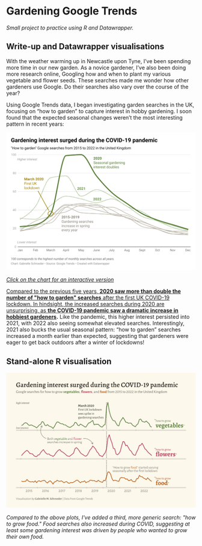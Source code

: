 # Gardening Google Trends
*Small project to practice using R and Datawrapper.*

## Write-up and Datawrapper visualisations

With the weather warming up in Newcastle upon Tyne, I’ve been spending more time in our new garden. As a novice gardener, I’ve also been doing more research online, Googling how and when to plant my various vegetable and flower seeds. These searches made me wonder how other gardeners use Google. Do their searches also vary over the course of the year?

Using Google Trends data, I began investigating garden searches in the UK, focusing on “how to garden” to capture interest in hobby gardening. I soon found that the expected seasonal changes weren’t the most interesting pattern in recent years: 

<a href = "https://www.datawrapper.de/_/V90Wd/"><img src="plots/how_to_garden_dw_vis.png" width="700" alt="A line graph showing how interest in gardening, as captured by Google searches for how to garden, changed each month in the UK. Each year, gardening interest is higher in spring and summer than in autumn and winter. In 2020, after the March 2020 COVID lockdown, the seasonal interest is about double that of the previous years.">

*Click on the chart for an interactive version*

Compared to the previous five years, **2020 saw more than double the number of "how to garden" searches** after the first UK COVID-19 lockdown. In hindsight, the increased searches during 2020 are unsurprising, as **[the COVID-19 pandemic saw a dramatic increase in hobbiest gardeners](https://www.mind.org.uk/news-campaigns/news/over-7-million-have-taken-up-gardening-since-the-pandemic-new-research-shows-spending-more-time-in-nature-has-boosted-nation-s-wellbeing/).** Like the pandemic, this higher interest persisted into 2021, with 2022 also seeing somewhat elevated searches. Interestingly, 2021 also bucks the usual seasonal pattern: “how to garden” searches increased a month earlier than expected, suggesting that gardeners were eager to get back outdoors after a winter of lockdowns!


## Stand-alone R visualisation

<img src="plots/R_gardening_COVID.png" width = 900> 

*Compared to the above plots, I've added a third, more generic search: "how to grow food." Food searches also increased during COVID, suggesting at least some gardening interest was driven by people who wanted to grow their own food.*
